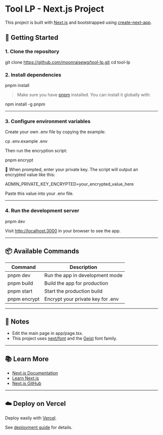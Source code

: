 # Tool LP - Next.js Project

This project is built with [Next.js](https://nextjs.org) and bootstrapped using [create-next-app](https://nextjs.org/docs/app/api-reference/cli/create-next-app).

## 🚀 Getting Started

### 1. Clone the repository

git clone https://github.com/moonraisewg/tool-lp.git
cd tool-lp

### 2. Install dependencies

pnpm install

> Make sure you have [pnpm](https://pnpm.io) installed. You can install it globally with:

npm install -g pnpm

---

### 3. Configure environment variables

Create your own .env file by copying the example:

cp .env.example .env

Then run the encryption script:

pnpm encrypt

🔐 When prompted, enter your private key. The script will output an encrypted value like this:

ADMIN_PRIVATE_KEY_ENCRYPTED=your_encrypted_value_here

Paste this value into your .env file.

---

### 4. Run the development server

pnpm dev

Visit [http://localhost:3000](http://localhost:3000) in your browser to see the app.

---

## 📦 Available Commands

| Command      | Description                       |
| ------------ | --------------------------------- |
| pnpm dev     | Run the app in development mode   |
| pnpm build   | Build the app for production      |
| pnpm start   | Start the production build        |
| pnpm encrypt | Encrypt your private key for .env |

---

## 📝 Notes

- Edit the main page in app/page.tsx.
- This project uses [next/font](https://nextjs.org/docs/app/building-your-application/optimizing/fonts) and the [Geist](https://vercel.com/font) font family.

---

## 📚 Learn More

- [Next.js Documentation](https://nextjs.org/docs)
- [Learn Next.js](https://nextjs.org/learn)
- [Next.js GitHub](https://github.com/vercel/next.js)

---

## ☁️ Deploy on Vercel

Deploy easily with [Vercel](https://vercel.com/new?utm_source=create-next-app&utm_medium=default-template&utm_campaign=create-next-app-readme).

See [deployment guide](https://nextjs.org/docs/app/building-your-application/deploying) for details.
